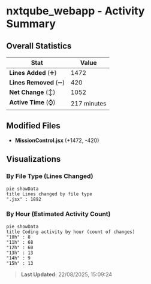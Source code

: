 # nxtqube_webapp - Activity Summary 

## Overall Statistics

| Stat                   | Value                                                             |
| ---------------------- | ----------------------------------------------------------------- |
| **Lines Added** (➕)   | 1472                                          |
| **Lines Removed** (➖) | 420                                        |
| **Net Change** (↕)    | 1052                |
| **Active Time** (⌚)   | 217 minutes |


## Modified Files
- **MissionControl.jsx** (+1472, -420)

## Visualizations

### By File Type (Lines Changed)

```mermaid
pie showData
title Lines changed by file type
".jsx" : 1892
```

### By Hour (Estimated Activity Count)

```mermaid
pie showData
title Coding activity by hour (count of changes)
"10h" : 8
"11h" : 68
"12h" : 60
"13h" : 13
"14h" : 9
"15h" : 13
```


> **Last Updated:** 22/08/2025, 15:09:24